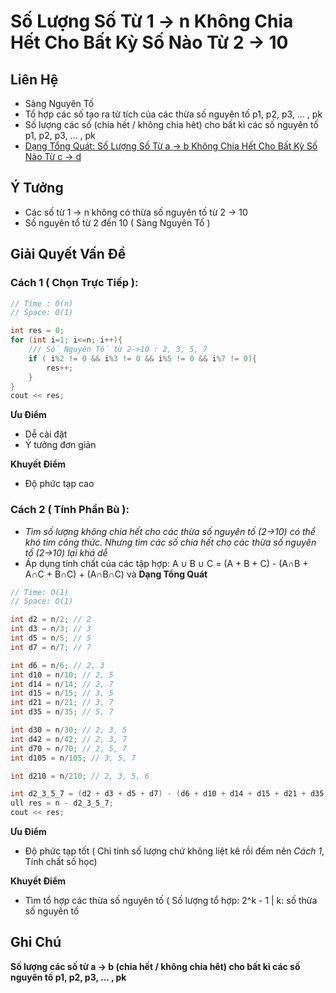 # Số Lượng Số Từ 1 -> n Không Chia Hết Cho Bất Kỳ Số Nào Từ 2 -> 10

## Liên  Hệ
* Sàng Nguyên Tố
* Tổ hợp các số tạo ra từ tích của các thừa số nguyên tố p1, p2, p3, ... , pk
* Số lượng các số (chia hết / không chia hêt) cho bất kì các số nguyên tố p1, p2, p3, ... , pk
* [Dạng Tổng Quát: Số Lượng Số Từ a -> b Không Chia Hết Cho Bất Kỳ Số Nào Từ c -> d](./note_2.md)

## Ý Tưởng
* Các số từ 1 -> n không có thừa số nguyên tố từ 2 -> 10
* Số nguyên tố từ 2 đến 10 ( Sàng Nguyên Tố )

## Giải Quyết Vấn Đề
### Cách 1 ( Chọn Trực Tiếp ):
```C++
// Time : O(n)
// Space: O(1)
```
```C++
int res = 0;
for (int i=1; i<=n; i++){
	/// Số Nguyên Tố từ 2->10 : 2, 3, 5, 7
	if ( i%2 != 0 && i%3 != 0 && i%5 != 0 && i%7 != 0){
		res++;
	}
}
cout << res;
```
**Ưu Điểm**
* Dễ cài đặt
* Ý tưởng đơn giản

**Khuyết Điểm**
* Độ phức tạp cao

### Cách 2 ( Tính Phần Bù ):
- *Tìm số lượng không chia hết cho các thừa số nguyên tố (2->10) có thể khó tìm công thức. Nhưng tìm các số chia hết cho các thừa số nguyên tố (2->10) lại khá dễ* 
- Áp dụng tính chất của các tập hợp: 
A ∪ B ∪ C = (A + B + C) - (A∩B + A∩C + B∩C) + (A∩B∩C)
và **Dạng Tổng Quát**

```C++
// Time: O(1)
// Space: O(1)
```

```C++
int d2 = n/2; // 2
int d3 = n/3; // 3
int d5 = n/5; // 5
int d7 = n/7; // 7

int d6 = n/6; // 2, 3
int d10 = n/10; // 2, 5
int d14 = n/14; // 2, 7
int d15 = n/15; // 3, 5
int d21 = n/21; // 3, 7
int d35 = n/35; // 5, 7

int d30 = n/30; // 2, 3, 5
int d42 = n/42; // 2, 3, 7
int d70 = n/70; // 2, 5, 7
int d105 = n/105; // 3, 5, 7

int d210 = n/210; // 2, 3, 5, 6

int d2_3_5_7 = (d2 + d3 + d5 + d7) - (d6 + d10 + d14 + d15 + d21 + d35) + (d30 + d42 + d70 + d105) - d210; 
ull res = n - d2_3_5_7;
cout << res;
```

**Ưu Điểm**
* Độ phức tạp tốt ( Chỉ tính số lượng chứ không liệt kê rồi đếm nên *Cách 1*, Tính chất số học)

**Khuyết Điểm**
* Tìm tổ hợp các thừa số nguyên tố ( Số lượng tổ hợp: 2^k - 1 | k: số thừa số nguyên tố 

## Ghi Chú
**Số lượng các số từ a -> b (chia hết / không chia hêt) cho bất kì các số nguyên tố p1, p2, p3, ... , pk**
